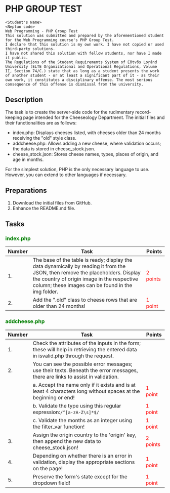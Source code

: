 # PHP GROUP TEST
```
<Student's Name>
<Neptun code>
Web Programming - PHP Group Test
This solution was submitted and prepared by the aforementioned student
for the Web Programming course's PHP Group Test.
I declare that this solution is my own work. I have not copied or used third-party solutions.
I have not shared this solution with fellow students, nor have I made it public.
The Regulations of the Student Requirements System of Eötvös Loránd University (ELTE Organizational and Operational Regulations, Volume II, Section 74/C.) state that as long as a student presents the work of another student - or at least a significant part of it - as their own work, it constitutes a disciplinary offense. The most serious consequence of this offense is dismissal from the university.

```

## Description
The task is to create the server-side code for the rudimentary record-keeping page intended for the Cheeseology Department. The initial files and their functionalities are as follows:
- index.php: Displays cheeses listed, with cheeses older than 24 months receiving the "old" style class.
- addcheese.php: Allows adding a new cheese, where validation occurs; the data is stored in cheese_stock.json.
- cheese_stock.json: Stores cheese names, types, places of origin, and age in months.

For the simplest solution, PHP is the only necessary language to use. However, you can extend to other languages if necessary.

## Preparations
1. Download the initial files from GitHub.
2. Enhance the README.md file.

## Tasks

### <span style="color:green">index.php</span>
|Number|Task|Points|
|----|----|----|
| 1. | The base of the table is ready; display the data dynamically by reading it from the JSON, then remove the placeholders. Display the country of origin image in the respective column; these images can be found in the img folder.  | <span style="color:red"> 2 points </span>|
| 2. | Add the ".old" class to cheese rows that are older than 24 months! |<span style="color:red"> 1 point </span>|

### <span style="color:green">addcheese.php</span>
|Number|Task|Points|
|----|----|----|
| 1.| Check the attributes of the inputs in the form; these will help in retrieving the entered data in isvalid.php through the request.  ||
| 2. | You can see the possible error messages; use their texts. Beneath the error messages, there are links to assist in validation. ||
| | a. Accept the name only if it exists and is at least 4 characters long without spaces at the beginning or end! | <span style="color:red"> 1 point </span>|
|  | b. Validate the type using this regular expression:`/^[a-zA-Z\s]*$/` |<span style="color:red"> 1 point </span>|
|  | c. Validate the months as an integer using the filter_var function! |<span style="color:red"> 1 point </span>||
| 3. | Assign the origin country to the 'origin' key, then append the new data to cheese_stock.json! | <span style="color:red"> 2 points </span>|
| 4. | Depending on whether there is an error in validation, display the appropriate sections on the page! |<span style="color:red"> 1 point </span>|
| 5. | Preserve the form's state except for the dropdown field! |<span style="color:red"> 1 point </span>|

